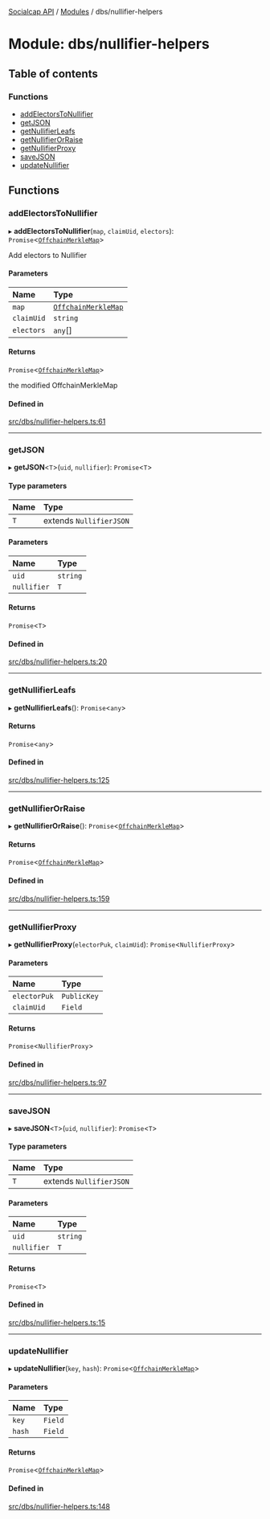 [Socialcap API](../README.md) / [Modules](../modules.md) / dbs/nullifier-helpers

# Module: dbs/nullifier-helpers

## Table of contents

### Functions

- [addElectorsToNullifier](dbs_nullifier_helpers.md#addelectorstonullifier)
- [getJSON](dbs_nullifier_helpers.md#getjson)
- [getNullifierLeafs](dbs_nullifier_helpers.md#getnullifierleafs)
- [getNullifierOrRaise](dbs_nullifier_helpers.md#getnullifierorraise)
- [getNullifierProxy](dbs_nullifier_helpers.md#getnullifierproxy)
- [saveJSON](dbs_nullifier_helpers.md#savejson)
- [updateNullifier](dbs_nullifier_helpers.md#updatenullifier)

## Functions

### addElectorsToNullifier

▸ **addElectorsToNullifier**(`map`, `claimUid`, `electors`): `Promise`\<[`OffchainMerkleMap`](../classes/dbs_offchain_merkle_map.OffchainMerkleMap.md)\>

Add electors to Nullifier

#### Parameters

| Name | Type |
| :------ | :------ |
| `map` | [`OffchainMerkleMap`](../classes/dbs_offchain_merkle_map.OffchainMerkleMap.md) |
| `claimUid` | `string` |
| `electors` | `any`[] |

#### Returns

`Promise`\<[`OffchainMerkleMap`](../classes/dbs_offchain_merkle_map.OffchainMerkleMap.md)\>

the modified OffchainMerkleMap

#### Defined in

[src/dbs/nullifier-helpers.ts:61](https://github.com/Identicon-Dao/socialcap-services/blob/50fabe6c/src/dbs/nullifier-helpers.ts#L61)

___

### getJSON

▸ **getJSON**\<`T`\>(`uid`, `nullifier`): `Promise`\<`T`\>

#### Type parameters

| Name | Type |
| :------ | :------ |
| `T` | extends `NullifierJSON` |

#### Parameters

| Name | Type |
| :------ | :------ |
| `uid` | `string` |
| `nullifier` | `T` |

#### Returns

`Promise`\<`T`\>

#### Defined in

[src/dbs/nullifier-helpers.ts:20](https://github.com/Identicon-Dao/socialcap-services/blob/50fabe6c/src/dbs/nullifier-helpers.ts#L20)

___

### getNullifierLeafs

▸ **getNullifierLeafs**(): `Promise`\<`any`\>

#### Returns

`Promise`\<`any`\>

#### Defined in

[src/dbs/nullifier-helpers.ts:125](https://github.com/Identicon-Dao/socialcap-services/blob/50fabe6c/src/dbs/nullifier-helpers.ts#L125)

___

### getNullifierOrRaise

▸ **getNullifierOrRaise**(): `Promise`\<[`OffchainMerkleMap`](../classes/dbs_offchain_merkle_map.OffchainMerkleMap.md)\>

#### Returns

`Promise`\<[`OffchainMerkleMap`](../classes/dbs_offchain_merkle_map.OffchainMerkleMap.md)\>

#### Defined in

[src/dbs/nullifier-helpers.ts:159](https://github.com/Identicon-Dao/socialcap-services/blob/50fabe6c/src/dbs/nullifier-helpers.ts#L159)

___

### getNullifierProxy

▸ **getNullifierProxy**(`electorPuk`, `claimUid`): `Promise`\<`NullifierProxy`\>

#### Parameters

| Name | Type |
| :------ | :------ |
| `electorPuk` | `PublicKey` |
| `claimUid` | `Field` |

#### Returns

`Promise`\<`NullifierProxy`\>

#### Defined in

[src/dbs/nullifier-helpers.ts:97](https://github.com/Identicon-Dao/socialcap-services/blob/50fabe6c/src/dbs/nullifier-helpers.ts#L97)

___

### saveJSON

▸ **saveJSON**\<`T`\>(`uid`, `nullifier`): `Promise`\<`T`\>

#### Type parameters

| Name | Type |
| :------ | :------ |
| `T` | extends `NullifierJSON` |

#### Parameters

| Name | Type |
| :------ | :------ |
| `uid` | `string` |
| `nullifier` | `T` |

#### Returns

`Promise`\<`T`\>

#### Defined in

[src/dbs/nullifier-helpers.ts:15](https://github.com/Identicon-Dao/socialcap-services/blob/50fabe6c/src/dbs/nullifier-helpers.ts#L15)

___

### updateNullifier

▸ **updateNullifier**(`key`, `hash`): `Promise`\<[`OffchainMerkleMap`](../classes/dbs_offchain_merkle_map.OffchainMerkleMap.md)\>

#### Parameters

| Name | Type |
| :------ | :------ |
| `key` | `Field` |
| `hash` | `Field` |

#### Returns

`Promise`\<[`OffchainMerkleMap`](../classes/dbs_offchain_merkle_map.OffchainMerkleMap.md)\>

#### Defined in

[src/dbs/nullifier-helpers.ts:148](https://github.com/Identicon-Dao/socialcap-services/blob/50fabe6c/src/dbs/nullifier-helpers.ts#L148)
